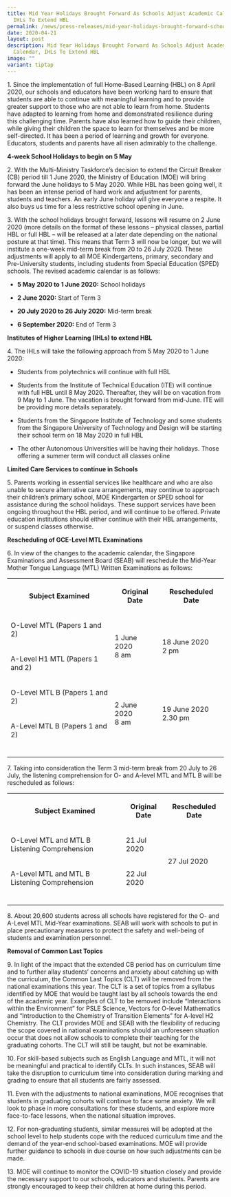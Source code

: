 ```yaml
---
title: Mid Year Holidays Brought Forward As Schools Adjust Academic Calendar,
  IHLs To Extend HBL
permalink: /news/press-releases/mid-year-holidays-brought-forward-schools-adjust-acad-cal-ihls-to-extend-hbl/
date: 2020-04-21
layout: post
description: Mid Year Holidays Brought Forward As Schools Adjust Academic
  Calendar, IHLs To Extend HBL
image: ""
variant: tiptap
---
```

<p>1. Since the implementation of full Home-Based Learning (HBL) on 8 April
2020, our schools and educators have been working hard to ensure that students
are able to continue with meaningful learning and to provide greater support
to those who are not able to learn from home. Students have adapted to
learning from home and demonstrated resilience during this challenging
time. Parents have also learned how to guide their children, while giving
their children the space to learn for themselves and be more self-directed.
It has been a period of learning and growth for everyone. Educators, students
and parents have all risen admirably to the challenge.</p>
<p><strong>4-week School Holidays to begin on 5 May</strong>
</p>
<p>2. With the Multi-Ministry Taskforce’s decision to extend the Circuit
Breaker (CB) period till 1 June 2020, the Ministry of Education (MOE) will
bring forward the June holidays to 5 May 2020. While HBL has been going
well, it has been an intense period of hard work and adjustment for parents,
students and teachers. An early June holiday will give everyone a respite.
It also buys us time for a less restrictive school opening in June.</p>
<p>3. With the school holidays brought forward, lessons will resume on 2
June 2020 (more details on the format of these lessons – physical classes,
partial HBL or full HBL – will be released at a later date depending on
the national posture at that time). This means that Term 3 will now be
longer, but we will institute a one-week mid-term break from 20 to 26 July
2020. These adjustments will apply to all MOE Kindergartens, primary, secondary
and Pre-University students, including students from Special Education
(SPED) schools. The revised academic calendar is as follows:</p>
<ul data-tight="true" class="tight">
<li>
<p><strong>5 May 2020 to 1 June 2020:</strong> School holidays</p>
</li>
<li>
<p><strong>2 June 2020:</strong> Start of Term 3</p>
</li>
<li>
<p><strong>20 July 2020 to 26 July 2020:</strong> Mid-term break</p>
</li>
<li>
<p><strong>6 September 2020:</strong> End of Term 3</p>
</li>
</ul>
<p><strong>Institutes of Higher Learning (IHLs) to extend HBL</strong>
</p>
<p>4. The IHLs will take the following approach from 5 May 2020 to 1 June
2020:</p>
<ul data-tight="true" class="tight">
<li>
<p>Students from polytechnics will continue with full HBL</p>
</li>
<li>
<p>Students from the Institute of Technical Education (ITE) will continue
with full HBL until 8 May 2020. Thereafter, they will be on vacation from
9 May to 1 June. The vacation is brought forward from mid-June. ITE will
be providing more details separately.</p>
</li>
<li>
<p>Students from the Singapore Institute of Technology and some students
from the Singapore University of Technology and Design will be starting
their school term on 18 May 2020 in full HBL</p>
</li>
<li>
<p>The other Autonomous Universities will be having their holidays. Those
offering a summer term will conduct all classes online</p>
</li>
</ul>
<p><strong>Limited Care Services to continue in Schools</strong>
</p>
<p>5. Parents working in essential services like healthcare and who are also
unable to secure alternative care arrangements, may continue to approach
their children’s primary school, MOE Kindergarten or SPED school for assistance
during the school holidays. These support services have been ongoing throughout
the HBL period, and will continue to be offered. Private education institutions
should either continue with their HBL arrangements, or suspend classes
otherwise.</p>
<p><strong>Rescheduling of GCE-Level MTL Examinations</strong>
</p>
<p>6. In view of the changes to the academic calendar, the Singapore Examinations
and Assessment Board (SEAB) will reschedule the Mid-Year Mother Tongue
Language (MTL) Written Examinations as follows:</p>
<table style="minWidth: 75px">
<colgroup>
<col>
<col>
<col>
</colgroup>
<tbody>
<tr>
<th rowspan="1" colspan="1">
<p>Subject Examined</p>
</th>
<th rowspan="1" colspan="1">
<p>Original Date</p>
</th>
<th rowspan="1" colspan="1">
<p>Rescheduled Date</p>
</th>
</tr>
<tr>
<td rowspan="1" colspan="1">
<p>O-Level MTL (Papers 1 and 2)</p>
</td>
<td rowspan="2" colspan="1">
<p>1 June 2020
<br>8 am</p>
</td>
<td rowspan="2" colspan="1">
<p>18 June 2020
<br>2 pm</p>
</td>
</tr>
<tr>
<td rowspan="1" colspan="1">
<p>A-Level H1 MTL (Papers 1 and 2)</p>
</td>
</tr>
<tr>
<td rowspan="1" colspan="1">
<p>O-Level MTL B (Papers 1 and 2)</p>
</td>
<td rowspan="2" colspan="1">
<p>2 June 2020
<br>8 am</p>
</td>
<td rowspan="2" colspan="1">
<p>19 June 2020
<br>2.30 pm</p>
</td>
</tr>
<tr>
<td rowspan="1" colspan="1">
<p>A-Level MTL B (Papers 1 and 2)</p>
</td>
</tr>
<tr>
<td rowspan="1" colspan="1">
<p></p>
</td>
<td rowspan="1" colspan="1">
<p></p>
</td>
<td rowspan="1" colspan="1">
<p></p>
</td>
</tr>
</tbody>
</table>
<p>7. Taking into consideration the Term 3 mid-term break from 20 July to
26 July, the listening comprehension for O- and A-level MTL and MTL B will
be rescheduled as follows:</p>
<table style="minWidth: 75px">
<colgroup>
<col>
<col>
<col>
</colgroup>
<tbody>
<tr>
<th rowspan="1" colspan="1">
<p>Subject Examined</p>
</th>
<th rowspan="1" colspan="1">
<p>Original Date</p>
</th>
<th rowspan="1" colspan="1">
<p>Rescheduled Date</p>
</th>
</tr>
<tr>
<td rowspan="1" colspan="1">
<p>O-Level MTL and MTL B Listening Comprehension</p>
</td>
<td rowspan="1" colspan="1">
<p>21 Jul 2020</p>
</td>
<td rowspan="2" colspan="1">
<p>27 Jul 2020</p>
</td>
</tr>
<tr>
<td rowspan="1" colspan="1">
<p>A-Level MTL and MTL B Listening Comprehension</p>
</td>
<td rowspan="1" colspan="1">
<p>22 Jul 2020</p>
</td>
</tr>
<tr>
<td rowspan="1" colspan="1">
<p></p>
</td>
<td rowspan="1" colspan="1">
<p></p>
</td>
<td rowspan="1" colspan="1">
<p></p>
</td>
</tr>
</tbody>
</table>
<p>8. About 20,600 students across all schools have registered for the O-
and A-Level MTL Mid-Year examinations. SEAB will work with schools to put
in place precautionary measures to protect the safety and well-being of
students and examination personnel.</p>
<p><strong>Removal of Common Last Topics</strong>
</p>
<p>9. In light of the impact that the extended CB period has on curriculum
time and to further allay students’ concerns and anxiety about catching
up with the curriculum, the Common Last Topics (CLT) will be removed from
the national examinations this year. The CLT is a set of topics from a
syllabus identified by MOE that would be taught last by all schools towards
the end of the academic year. Examples of CLT to be removed include “Interactions
within the Environment” for PSLE Science, Vectors for O-level Mathematics
and “Introduction to the Chemistry of Transition Elements” for A-level
H2 Chemistry. The CLT provides MOE and SEAB with the flexibility of reducing
the scope covered in national examinations should an unforeseen situation
occur that does not allow schools to complete their teaching for the graduating
cohorts. The CLT will still be taught, but not be examinable.</p>
<p>10. For skill-based subjects such as English Language and MTL, it will
not be meaningful and practical to identify CLTs. In such instances, SEAB
will take the disruption to curriculum time into consideration during marking
and grading to ensure that all students are fairly assessed.</p>
<p>11. Even with the adjustments to national examinations, MOE recognises
that students in graduating cohorts will continue to face some anxiety.
We will look to phase in more consultations for these students, and explore
more face-to-face lessons, when the national situation improves.</p>
<p>12. For non-graduating students, similar measures will be adopted at the
school level to help students cope with the reduced curriculum time and
the demand of the year-end school-based examinations. MOE will provide
further guidance to schools in due course on how such adjustments can be
made.</p>
<p>13. MOE will continue to monitor the COVID-19 situation closely and provide
the necessary support to our schools, educators and students. Parents are
strongly encouraged to keep their children at home during this period.</p>